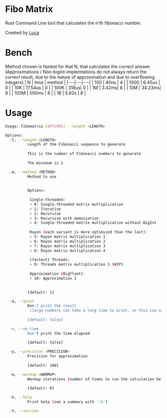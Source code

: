 # Fibo Matrix
Rust Command Line tool that calculates the n'th fibonacci number.

Created by [Luca](github.com/scooter1337)

# Bench
Method chosen is fastest for that N, that calculates the correct answer. (Approximations / Non-bigint-implemtations do not always return the correct result, due to the nature of approximation and due to overflowing integers)
| N | time | method |
|---|---|---|
| 100 | 40ns | 4 |
| 1000 | 6.45us | 0 |
| 10K | 17.54us | 0 |
| 100K | 318us| 0 |
| 1M | 3.42ms| 8 |
| 10M | 34.23ms| 8 |
| 100M | 550ms | 8 |
| 1B | 5.82s | 8 |

# Usage
```bash
Usage: fibomatrix [OPTIONS] --length <LENGTH>

Options:
  -l, --length <LENGTH>
          Length of the Fibonacci sequence to generate
          
          This is the number of Fibonacci numbers to generate
          
          The minimum is 1

  -m, --method <METHOD>
          Method to use 
          
          
          Options: 
           
           Single-threaded: 
           > 0: Single-threaded matrix multiplication 
           > 1: Iterative 
           > 2: Recursive 
           > 3: Recursive with memoization 
           > 4: Single-threaded matrix multiplication without BigInt 
           
           Rayon (each variant is more optimized than the last): 
           > 5: Rayon matrix multiplication 1 
           > 6: Rayon matrix multiplication 2 
           > 7: Rayon matrix multiplication 3 
           > 8: Rayon matrix multiplication 4 
           
           (fastest) Threads: 
           > 9: Threads matrix multiplication 1 (WIP) 
           
           Approximation (BigFloat): 
           > 10: Approximation 1 
          
          
          [default: 1]

  -q, --quiet
          Don't print the result 
           (large numbers can take a long time to print, so this can save a lot of time)
          
          [default: false]

  -n, --no-time
          Don't print the time elapsed
          
          [default: false]

  -p, --precision <PRECISION>
          Precision for approximation
          
          [default: 100]

  -w, --warmup <WARMUP>
          Warmup iterations (number of times to run the calculation before timing it)
          
          [default: 0]

  -h, --help
          Print help (see a summary with '-h')

  -V, --version

```
